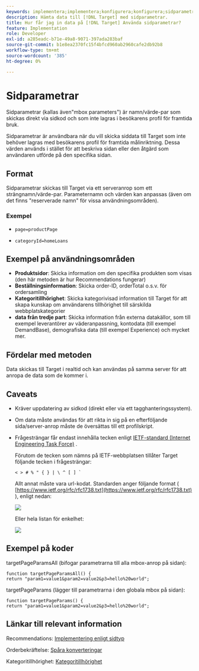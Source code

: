 ```yaml
---
keywords: implementera;implementera;konfigurera;konfigurera;sidparametrar
description: Hämta data till [!DNL Target] med sidparametrar.
title: Hur får jag in data på [!DNL Target] Använda sidparametrar?
feature: Implementation
role: Developer
exl-id: a285eadc-b71e-49a8-9071-397ada283baf
source-git-commit: b1e8ea2370fc15f4bfcd960ab2960cafe2db92b8
workflow-type: tm+mt
source-wordcount: '385'
ht-degree: 0%

---
```


# Sidparametrar

Sidparametrar (kallas även&quot;mbox parameters&quot;) är namn/värde-par som skickas direkt via sidkod och som inte lagras i besökarens profil för framtida bruk.

Sidparametrar är användbara när du vill skicka siddata till Target som inte behöver lagras med besökarens profil för framtida målinriktning. Dessa värden används i stället för att beskriva sidan eller den åtgärd som användaren utförde på den specifika sidan.

## Format

Sidparametrar skickas till Target via ett serveranrop som ett strängnamn/värde-par. Parameternamn och värden kan anpassas (även om det finns &quot;reserverade namn&quot; för vissa användningsområden).

### Exempel

* `page=productPage`

* `categoryId=homeLoans`

## Exempel på användningsområden

* **Produktsidor**: Skicka information om den specifika produkten som visas (den här metoden är hur Recommendations fungerar)
* **Beställningsinformation**: Skicka order-ID, orderTotal o.s.v. för ordersamling
* **Kategoritillhörighet**: Skicka kategorivisad information till Target för att skapa kunskap om användarens tillhörighet till särskilda webbplatskategorier
* **data från tredje part**: Skicka information från externa datakällor, som till exempel leverantörer av väderanpassning, kontodata (till exempel DemandBase), demografiska data (till exempel Experience) och mycket mer.

## Fördelar med metoden

Data skickas till Target i realtid och kan användas på samma server för att anropa de data som de kommer i.

## Caveats

* Kräver uppdatering av sidkod (direkt eller via ett tagghanteringssystem).
* Om data måste användas för att rikta in sig på en efterföljande sida/server-anrop måste de översättas till ett profilskript.
* Frågesträngar får endast innehålla tecken enligt [IETF-standard (Internet Engineering Task Force)](https://www.ietf.org/rfc/rfc3986.txt) .

   Förutom de tecken som nämns på IETF-webbplatsen tillåter Target följande tecken i frågesträngar:

   ```< > # % " { } | \ ^ [ ] ` ```

   Allt annat måste vara url-kodat. Standarden anger följande format ( [https://www.ietf.org/rfc/rfc1738.txt](https://www.ietf.org/rfc/rfc1738.txt) ), enligt nedan:

   ![](assets/ietf1.png)

   Eller hela listan för enkelhet:

   ![](assets/ietf2.png)

## Exempel på koder

targetPageParamsAll (bifogar parametrarna till alla mbox-anrop på sidan):

`function targetPageParamsAll() { return "param1=value1&param2=value2&p3=hello%20world";`

targetPageParams (lägger till parametrarna i den globala mbox på sidan):

`function targetPageParams() { return "param1=value1&param2=value2&p3=hello%20world";`

## Länkar till relevant information

Recommendations: [Implementering enligt sidtyp](https://developer.adobe.com/target/implement/recommendations/)

Orderbekräftelse: [Spåra konverteringar](https://developer.adobe.com/target/implement/client-side/atjs/how-to-deployatjs/implement-target-without-a-tag-manager/)

Kategoritillhörighet: [Kategoritillhörighet](/help/main/c-target/c-visitor-profile/category-affinity.md#concept_75EC1E1123014448B8B92AD16B2D72CC)
